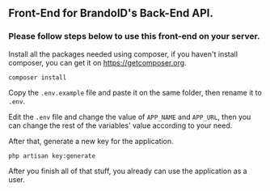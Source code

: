 ## Front-End for BrandoID's Back-End API.

### Please follow steps below to use this front-end on your server.

Install all the packages needed using composer, if you haven't install composer, you can get it on https://getcomposer.org.

    composer install
    
Copy the `.env.example` file and paste it on the same folder, then rename it to `.env`.

Edit the `.env` file and change the value of `APP_NAME` and `APP_URL`, then you can change the rest of the variables' value according to your need.

After that, generate a new key for the application.

    php artisan key:generate
    
After you finish all of that stuff, you already can use the application as a user.
